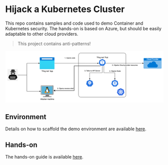 # Hijack a Kubernetes Cluster

This repo contains samples and code used to demo Container and Kubernetes security. The hands-on is based on Azure, but should be easily adaptable to other cloud providers.

> This project contains anti-patterns!

![Hijack Kubernetes](./docs/hijack-kubernetes.png)

## Environment

Details on how to scaffold the demo environment are available [here](./docs/env.md).

## Hands-on

The hands-on guide is available [here](./docs/hands-on.md).
